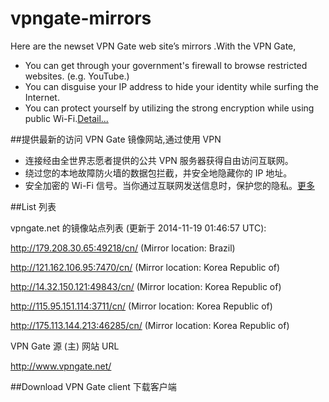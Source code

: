 vpngate-mirrors
===============


Here are the newset VPN Gate web site’s mirrors .With the VPN Gate,

* You can get through your government's firewall to browse restricted websites. (e.g. YouTube.)
* You can disguise your IP address to hide your identity while surfing the Internet.
* You can protect yourself by utilizing the strong encryption while using public Wi-Fi.[Detail...]()

##提供最新的访问 VPN Gate 镜像网站,通过使用 VPN 

* 连接经由全世界志愿者提供的公共 VPN 服务器获得自由访问互联网。
* 绕过您的本地故障防火墙的数据包拦截，并安全地隐藏你的 IP 地址。
* 安全加密的 Wi-Fi 信号。当你通过互联网发送信息时，保护您的隐私。[更多]()

##List 列表

vpngate.net 的镜像站点列表 (更新于 2014-11-19 01:46:57 UTC):

http://179.208.30.65:49218/cn/ (Mirror location: Brazil)

http://121.162.106.95:7470/cn/ (Mirror location: Korea Republic of)

http://14.32.150.121:49843/cn/ (Mirror location: Korea Republic of)

http://115.95.151.114:3711/cn/ (Mirror location: Korea Republic of)

http://175.113.144.213:46285/cn/ (Mirror location: Korea Republic of)
 
VPN Gate 源 (主) 网站 URL

http://www.vpngate.net/

##Download VPN Gate client 下载客户端
